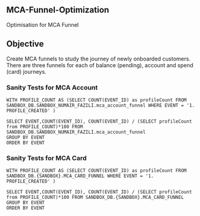 ## MCA-Funnel-Optimization
Optimisation for MCA Funnel

## Objective

Create MCA funnels to study the journey of newly onboarded customers. There are three funnels for each of balance (pending), account and spend (card) journeys.  


### Sanity Tests for MCA Account 

```
WITH PROFILE_COUNT AS (SELECT COUNT(EVENT_ID) as profileCount FROM SANDBOX_DB.SANDBOX_NUMAIR_FAZILI.mca_account_funnel WHERE EVENT = '1. PROFILE_CREATED' )

SELECT EVENT,COUNT(EVENT_ID), COUNT(EVENT_ID) / (SELECT profileCount from PROFILE_COUNT)*100 FROM SANDBOX_DB.SANDBOX_NUMAIR_FAZILI.mca_account_funnel
GROUP BY EVENT
ORDER BY EVENT
```

### Sanity Tests for MCA Card 

```
WITH PROFILE_COUNT AS (SELECT COUNT(EVENT_ID) as profileCount FROM SANDBOX_DB.{SANDBOX}.MCA_CARD_FUNNEL WHERE EVENT = '1. PROFILE_CREATED' )

SELECT EVENT,COUNT(EVENT_ID), COUNT(EVENT_ID) / (SELECT profileCount from PROFILE_COUNT)*100 FROM SANDBOX_DB.{SANDBOX}.MCA_CARD_FUNNEL
GROUP BY EVENT
ORDER BY EVENT
```

